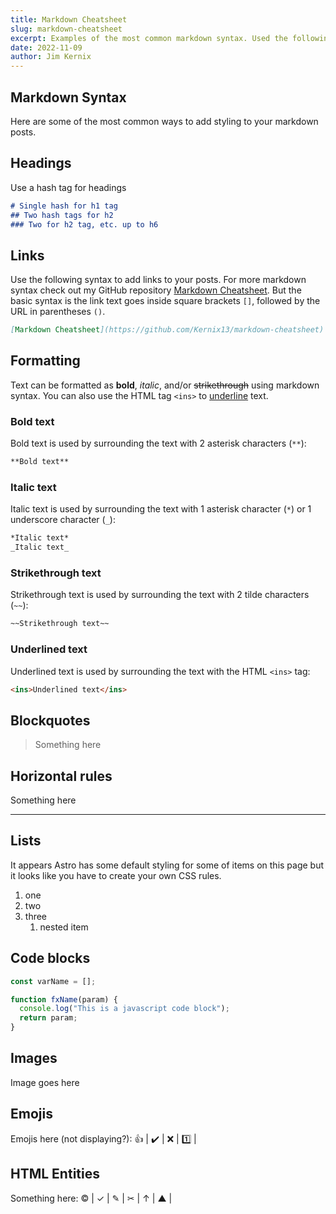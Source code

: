 ```yaml
---
title: Markdown Cheatsheet
slug: markdown-cheatsheet
excerpt: Examples of the most common markdown syntax. Used the following xharacters to add things like headings, lists, links, images, emojis, horizontal rules, and more.
date: 2022-11-09
author: Jim Kernix
---
```


## Markdown Syntax

Here are some of the most common ways to add styling to your markdown posts.

## Headings

Use a hash tag for headings

```md
# Single hash for h1 tag
## Two hash tags for h2
### Two for h2 tag, etc. up to h6
```

## Links

Use the following syntax to add links to your posts. For more markdown syntax check out my GitHub repository [Markdown Cheatsheet](https://github.com/Kernix13/markdown-cheatsheet). But the basic syntax is the link text goes inside square brackets `[]`, followed by the URL in parentheses `()`.

```md
[Markdown Cheatsheet](https://github.com/Kernix13/markdown-cheatsheet)
```

## Formatting

Text can be formatted as **bold**, _italic_, and/or ~~strikethrough~~ using markdown syntax. You can also use the HTML tag `<ins>` to <ins>underline</ins> text. 

### Bold text 

Bold text is used by surrounding the text with 2 asterisk characters (`**`):

```md
**Bold text**
```

### Italic text 

Italic text is used by surrounding the text with 1 asterisk character (`*`) or 1 underscore character (`_`):

```md
*Italic text*
_Italic text_
```

### Strikethrough text 

Strikethrough text is used by surrounding the text with 2 tilde characters (`~~`):

```md
~~Strikethrough text~~
```

### Underlined text 

Underlined text is used by surrounding the text with the HTML `<ins>` tag:

```md
<ins>Underlined text</ins>
```

## Blockquotes

> Something here

## Horizontal rules

Something here

- - - 

## Lists

It appears Astro has some default styling for some of items on this page but it looks like you have to create your own CSS rules.

1. one
2. two
3. three
   1. nested item

## Code blocks

```js
const varName = [];

function fxName(param) {
  console.log("This is a javascript code block");
  return param;
}
```

## Images

Image goes here

## Emojis

Emojis here (not displaying?): :+1: | :heavy_check_mark: | :x: | :one: | 

## HTML Entities

Something here: &copy; | &check; | &#9998; | &#9986; | &uarr; | &#9650; | 